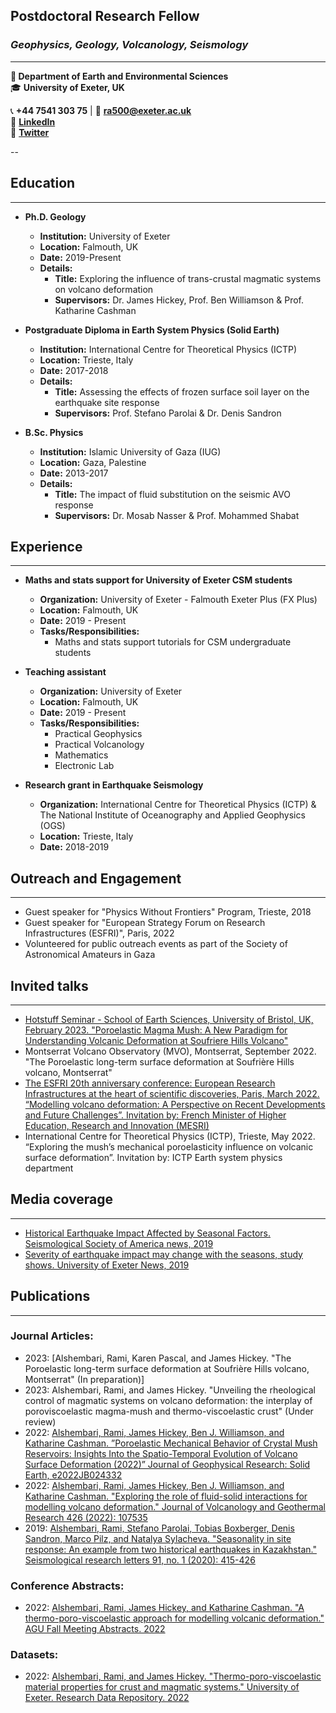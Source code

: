 ## Postdoctoral Research Fellow
### _Geophysics, Geology, Volcanology, Seismology_

---

**📍 Department of Earth and Environmental Sciences**  
🎓 **University of Exeter, UK**  

📞 **+44 7541 303 75** | 📧 [**ra500@exeter.ac.uk**](mailto:ra500@exeter.ac.uk)  
🔗 [**LinkedIn**](https://www.linkedin.com/in/rashemb)  
🔗 [**Twitter**](https://twitter.com/alshembari)


--


## Education

---

- **Ph.D. Geology**
  - **Institution:** University of Exeter
  - **Location:** Falmouth, UK
  - **Date:** 2019-Present
  - **Details:** 
    - **Title:** Exploring the influence of trans-crustal magmatic systems on volcano deformation
    - **Supervisors:** Dr. James Hickey, Prof. Ben Williamson & Prof. Katharine Cashman

- **Postgraduate Diploma in Earth System Physics (Solid Earth)**
  - **Institution:** International Centre for Theoretical Physics (ICTP)
  - **Location:** Trieste, Italy
  - **Date:** 2017-2018
  - **Details:** 
    - **Title:** Assessing the effects of frozen surface soil layer on the earthquake site response
    - **Supervisors:** Prof. Stefano Parolai & Dr. Denis Sandron

- **B.Sc. Physics**
  - **Institution:** Islamic University of Gaza (IUG)
  - **Location:** Gaza, Palestine
  - **Date:** 2013-2017
  - **Details:** 
    - **Title:** The impact of fluid substitution on the seismic AVO response
    - **Supervisors:** Dr. Mosab Nasser & Prof. Mohammed Shabat

## Experience

---

- **Maths and stats support for University of Exeter CSM students**
  - **Organization:** University of Exeter - Falmouth Exeter Plus (FX Plus)
  - **Location:** Falmouth, UK
  - **Date:** 2019 - Present
  - **Tasks/Responsibilities:** 
    - Maths and stats support tutorials for CSM undergraduate students

- **Teaching assistant**
  - **Organization:** University of Exeter
  - **Location:** Falmouth, UK
  - **Date:** 2019 - Present
  - **Tasks/Responsibilities:** 
    - Practical Geophysics
    - Practical Volcanology
    - Mathematics
    - Electronic Lab

- **Research grant in Earthquake Seismology**
  - **Organization:** International Centre for Theoretical Physics (ICTP) & The National Institute of Oceanography and Applied Geophysics (OGS)
  - **Location:** Trieste, Italy
  - **Date:** 2018-2019

## Outreach and Engagement

---

- Guest speaker for "Physics Without Frontiers" Program, Trieste, 2018
- Guest speaker for "European Strategy Forum on Research Infrastructures (ESFRI)", Paris, 2022
- Volunteered for public outreach events as part of the Society of Astronomical Amateurs in Gaza

## Invited talks

---

- [Hotstuff Seminar - School of Earth Sciences, University of Bristol, UK, February 2023. "Poroelastic Magma Mush: A New Paradigm for Understanding Volcanic Deformation at Soufriere Hills Volcano"](http://www.bristol.ac.uk/earthsciences/events/2023/hotstuff-seminar---alshembari-.html)
- Montserrat Volcano Observatory (MVO), Montserrat, September 2022. "The Poroelastic long-term surface deformation at Soufrière Hills volcano, Montserrat"
- [The ESFRI 20th anniversary conference: European Research Infrastructures at the heart of scientific discoveries, Paris, March 2022. “Modelling volcano deformation: A Perspective on Recent Developments and Future Challenges”. Invitation by: French Minister of Higher Education, Research and Innovation (MESRI)](https://www.esfri.eu/rami-alshembari)
- International Centre for Theoretical Physics (ICTP), Trieste, May 2022. “Exploring the mush’s mechanical poroelasticity influence on volcanic surface deformation”. Invitation by: ICTP Earth system physics department 

## Media coverage

---

- [Historical Earthquake Impact Affected by Seasonal Factors. Seismological Society of America news, 2019](https://www.seismosoc.org/news/historical-earthquake-impact-affected-by-seasonal-factors/)
- [Severity of earthquake impact may change with the seasons, study shows. University of Exeter News, 2019](https://www.exeter.ac.uk/global/news/middleeast/articles/severityofearthquakeimpac.html)

## Publications

---

### Journal Articles:

- 2023: [Alshembari, Rami, Karen Pascal, and James Hickey. "The Poroelastic long-term surface deformation at Soufrière Hills volcano, Montserrat" (In preparation)]
- 2023: Alshembari, Rami, and James Hickey. "Unveiling the rheological control of magmatic systems on volcano deformation: the interplay of poroviscoelastic magma-mush and thermo-viscoelastic crust" (Under review)
- 2022: [Alshembari, Rami, James Hickey, Ben J. Williamson, and Katharine Cashman. ”Poroelastic Mechanical Behavior of Crystal Mush Reservoirs: Insights Into the Spatio-Temporal Evolution of Volcano Surface Deformation (2022)” Journal of Geophysical Research: Solid Earth, e2022JB024332](https://doi.org/10.1029/2022JB024332)
- 2022: [Alshembari, Rami, James Hickey, Ben J. Williamson, and Katharine Cashman. "Exploring the role of fluid-solid interactions for modelling volcano deformation." Journal of Volcanology and Geothermal Research 426 (2022): 107535](https://doi.org/10.1016/j.jvolgeores.2022.107535)
- 2019: [Alshembari, Rami, Stefano Parolai, Tobias Boxberger, Denis Sandron, Marco Pilz, and Natalya Sylacheva. "Seasonality in site response: An example from two historical earthquakes in Kazakhstan." Seismological research letters 91, no. 1 (2020): 415-426](https://doi.org/10.1785/0220190114)

### Conference Abstracts:

- 2022: [Alshembari, Rami, James Hickey, and Katharine Cashman. "A thermo-poro-viscoelastic approach for modelling volcanic deformation." AGU Fall Meeting Abstracts. 2022](https://www.agu.org/Fall-Meeting/Pages/default.aspx)

### Datasets:

- 2022: [Alshembari, Rami, and James Hickey. "Thermo-poro-viscoelastic material properties for crust and magmatic systems." University of Exeter. Research Data Repository. 2022](https://ore.exeter.ac.uk/repository/handle/10871/124346)
